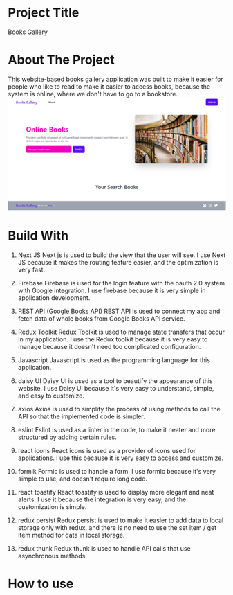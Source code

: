 # Project Title

Books Gallery

# About The Project

This website-based books gallery application was built to make it easier for people who like to read to make it easier to access books, because the system is online, where we don't have to go to a bookstore.
![PREVIEW-HOME!](/public/assets/image/preview-home.png)

# Build With

1. Next JS
   Next js is used to build the view that the user will see. I use Next JS because it makes the routing feature easier, and the optimization is very fast.

2. Firebase
   Firebase is used for the login feature with the oauth 2.0 system with Google integration. I use firebase because it is very simple in application development.

3. REST API (Google Books API)
   REST API is used to connect my app and fetch data of whole books from Google Books API service.

4. Redux Toolkit
   Redux Toolkit is used to manage state transfers that occur in my application. I use the Redux toolkit because it is very easy to manage because it doesn't need too complicated configuration.

5. Javascript
   Javascript is used as the programming language for this application.

6. daisy UI
   Daisy UI is used as a tool to beautify the appearance of this website. I use Daisy Ui because it's very easy to understand, simple, and easy to customize.

7. axios
   Axios is used to simplify the process of using methods to call the API so that the implemented code is simpler.

8. eslint
   Eslint is used as a linter in the code, to make it neater and more structured by adding certain rules.

9. react icons
   React icons is used as a provider of icons used for applications. I use this because it is very easy to access and customize.

10. formik
    Formic is used to handle a form. I use formic because it's very simple to use, and doesn't require long code.

11. react toastify
    React toastify is used to display more elegant and neat alerts. I use it because the integration is very easy, and the customization is simple.

12. redux persist
    Redux persist is used to make it easier to add data to local storage only with redux, and there is no need to use the set item / get item method for data in local storage.

13. redux thunk
    Redux thunk is used to handle API calls that use asynchronous methods.

# How to use

<!-- ## Preview Home -->

<!-- ## Preview home after search the books -->

<!-- ![PREVIEW-HOME!](/public/assets/image/preview-search.png) -->

<!-- ## Preview detail book with embed book -->

<!-- ![PREVIEW-HOME!](/public/assets/image/preview-detail-book-with-embed-book.png) -->
